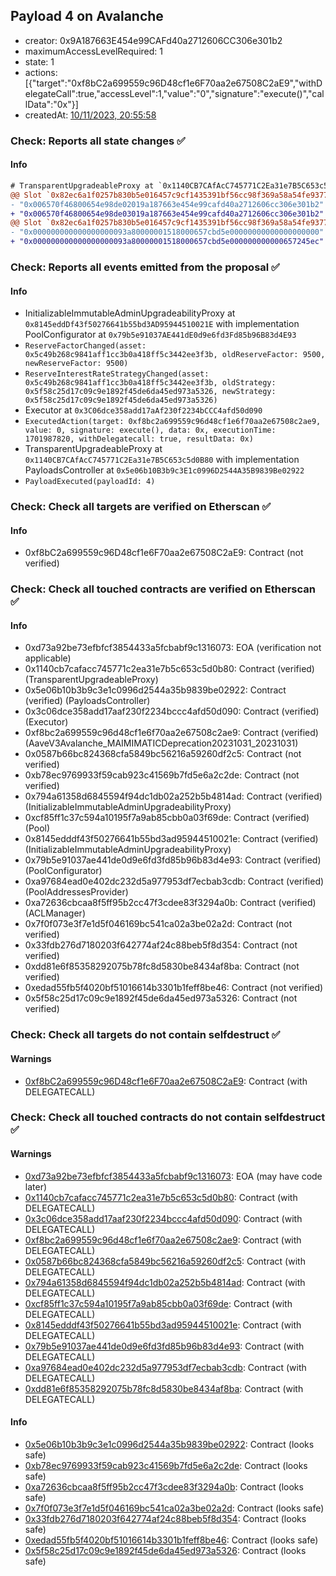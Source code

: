 ## Payload 4 on Avalanche

- creator: 0x9A187663E454e99CAFd40a2712606CC306e301b2
- maximumAccessLevelRequired: 1
- state: 1
- actions: [{"target":"0xf8bC2a699559c96D48cf1e6F70aa2e67508C2aE9","withDelegateCall":true,"accessLevel":1,"value":"0","signature":"execute()","callData":"0x"}]
- createdAt: [10/11/2023, 20:55:58](https://snowtrace.io/tx/0x58089e890c7431adfdce4c738583c3d8b70ae19cc45b89ef2be06f4c8382e12d)

### Check: Reports all state changes :white_check_mark:

#### Info


```diff
# TransparentUpgradeableProxy at `0x1140CB7CAfAcC745771C2Ea31e7B5C653c5d0B80` with implementation PayloadsController at `0x5e06b10B3b9c3E1c0996D2544A35B9839Be02922`
@@ Slot `0x82ec6a1f0257b830b5e016457c9cf1435391bf56cc98f369a58a54fe93772465` @@
- "0x006570f46800654e98de02019a187663e454e99cafd40a2712606cc306e301b2"
+ "0x006570f46800654e98de03019a187663e454e99cafd40a2712606cc306e301b2"
@@ Slot `0x82ec6a1f0257b830b5e016457c9cf1435391bf56cc98f369a58a54fe93772466` @@
- "0x000000000000000000093a80000001518000657cbd5e00000000000000000000"
+ "0x000000000000000000093a80000001518000657cbd5e000000000000657245ec"
```


### Check: Reports all events emitted from the proposal :white_check_mark:

#### Info

- InitializableImmutableAdminUpgradeabilityProxy at `0x8145eddDf43f50276641b55bd3AD95944510021E` with implementation PoolConfigurator at `0x79b5e91037AE441dE0d9e6fd3Fd85b96B83d4E93`
- `ReserveFactorChanged(asset: 0x5c49b268c9841aff1cc3b0a418ff5c3442ee3f3b, oldReserveFactor: 9500, newReserveFactor: 9500)`
- `ReserveInterestRateStrategyChanged(asset: 0x5c49b268c9841aff1cc3b0a418ff5c3442ee3f3b, oldStrategy: 0x5f58c25d17c09c9e1892f45de6da45ed973a5326, newStrategy: 0x5f58c25d17c09c9e1892f45de6da45ed973a5326)`
- Executor at `0x3C06dce358add17aAf230f2234bCCC4afd50d090`
- `ExecutedAction(target: 0xf8bc2a699559c96d48cf1e6f70aa2e67508c2ae9, value: 0, signature: execute(), data: 0x, executionTime: 1701987820, withDelegatecall: true, resultData: 0x)`
- TransparentUpgradeableProxy at `0x1140CB7CAfAcC745771C2Ea31e7B5C653c5d0B80` with implementation PayloadsController at `0x5e06b10B3b9c3E1c0996D2544A35B9839Be02922`
- `PayloadExecuted(payloadId: 4)`

### Check: Check all targets are verified on Etherscan :white_check_mark:

#### Info

- 0xf8bC2a699559c96D48cf1e6F70aa2e67508C2aE9: Contract (not verified)

### Check: Check all touched contracts are verified on Etherscan :white_check_mark:

#### Info

- 0xd73a92be73efbfcf3854433a5fcbabf9c1316073: EOA (verification not applicable)
- 0x1140cb7cafacc745771c2ea31e7b5c653c5d0b80: Contract (verified) (TransparentUpgradeableProxy)
- 0x5e06b10b3b9c3e1c0996d2544a35b9839be02922: Contract (verified) (PayloadsController)
- 0x3c06dce358add17aaf230f2234bccc4afd50d090: Contract (verified) (Executor)
- 0xf8bc2a699559c96d48cf1e6f70aa2e67508c2ae9: Contract (verified) (AaveV3Avalanche_MAIMIMATICDeprecation20231031_20231031)
- 0x0587b66bc824368cfa5849bc56216a59260df2c5: Contract (not verified)
- 0xb78ec9769933f59cab923c41569b7fd5e6a2c2de: Contract (not verified)
- 0x794a61358d6845594f94dc1db02a252b5b4814ad: Contract (verified) (InitializableImmutableAdminUpgradeabilityProxy)
- 0xcf85ff1c37c594a10195f7a9ab85cbb0a03f69de: Contract (verified) (Pool)
- 0x8145edddf43f50276641b55bd3ad95944510021e: Contract (verified) (InitializableImmutableAdminUpgradeabilityProxy)
- 0x79b5e91037ae441de0d9e6fd3fd85b96b83d4e93: Contract (verified) (PoolConfigurator)
- 0xa97684ead0e402dc232d5a977953df7ecbab3cdb: Contract (verified) (PoolAddressesProvider)
- 0xa72636cbcaa8f5ff95b2cc47f3cdee83f3294a0b: Contract (verified) (ACLManager)
- 0x7f0f073e3f7e1d5f046169bc541ca02a3be02a2d: Contract (not verified)
- 0x33fdb276d7180203f642774af24c88beb5f8d354: Contract (not verified)
- 0xdd81e6f85358292075b78fc8d5830be8434af8ba: Contract (not verified)
- 0xedad55fb5f4020bf51016614b3301b1feff8be46: Contract (not verified)
- 0x5f58c25d17c09c9e1892f45de6da45ed973a5326: Contract (not verified)

### Check: Check all targets do not contain selfdestruct :white_check_mark:

#### Warnings

- [0xf8bC2a699559c96D48cf1e6F70aa2e67508C2aE9](https://snowtrace.io/address/0xf8bC2a699559c96D48cf1e6F70aa2e67508C2aE9): Contract (with DELEGATECALL)

### Check: Check all touched contracts do not contain selfdestruct :white_check_mark:

#### Warnings

- [0xd73a92be73efbfcf3854433a5fcbabf9c1316073](https://snowtrace.io/address/0xd73a92be73efbfcf3854433a5fcbabf9c1316073): EOA (may have code later)
- [0x1140cb7cafacc745771c2ea31e7b5c653c5d0b80](https://snowtrace.io/address/0x1140cb7cafacc745771c2ea31e7b5c653c5d0b80): Contract (with DELEGATECALL)
- [0x3c06dce358add17aaf230f2234bccc4afd50d090](https://snowtrace.io/address/0x3c06dce358add17aaf230f2234bccc4afd50d090): Contract (with DELEGATECALL)
- [0xf8bc2a699559c96d48cf1e6f70aa2e67508c2ae9](https://snowtrace.io/address/0xf8bc2a699559c96d48cf1e6f70aa2e67508c2ae9): Contract (with DELEGATECALL)
- [0x0587b66bc824368cfa5849bc56216a59260df2c5](https://snowtrace.io/address/0x0587b66bc824368cfa5849bc56216a59260df2c5): Contract (with DELEGATECALL)
- [0x794a61358d6845594f94dc1db02a252b5b4814ad](https://snowtrace.io/address/0x794a61358d6845594f94dc1db02a252b5b4814ad): Contract (with DELEGATECALL)
- [0xcf85ff1c37c594a10195f7a9ab85cbb0a03f69de](https://snowtrace.io/address/0xcf85ff1c37c594a10195f7a9ab85cbb0a03f69de): Contract (with DELEGATECALL)
- [0x8145edddf43f50276641b55bd3ad95944510021e](https://snowtrace.io/address/0x8145edddf43f50276641b55bd3ad95944510021e): Contract (with DELEGATECALL)
- [0x79b5e91037ae441de0d9e6fd3fd85b96b83d4e93](https://snowtrace.io/address/0x79b5e91037ae441de0d9e6fd3fd85b96b83d4e93): Contract (with DELEGATECALL)
- [0xa97684ead0e402dc232d5a977953df7ecbab3cdb](https://snowtrace.io/address/0xa97684ead0e402dc232d5a977953df7ecbab3cdb): Contract (with DELEGATECALL)
- [0xdd81e6f85358292075b78fc8d5830be8434af8ba](https://snowtrace.io/address/0xdd81e6f85358292075b78fc8d5830be8434af8ba): Contract (with DELEGATECALL)

#### Info

- [0x5e06b10b3b9c3e1c0996d2544a35b9839be02922](https://snowtrace.io/address/0x5e06b10b3b9c3e1c0996d2544a35b9839be02922): Contract (looks safe)
- [0xb78ec9769933f59cab923c41569b7fd5e6a2c2de](https://snowtrace.io/address/0xb78ec9769933f59cab923c41569b7fd5e6a2c2de): Contract (looks safe)
- [0xa72636cbcaa8f5ff95b2cc47f3cdee83f3294a0b](https://snowtrace.io/address/0xa72636cbcaa8f5ff95b2cc47f3cdee83f3294a0b): Contract (looks safe)
- [0x7f0f073e3f7e1d5f046169bc541ca02a3be02a2d](https://snowtrace.io/address/0x7f0f073e3f7e1d5f046169bc541ca02a3be02a2d): Contract (looks safe)
- [0x33fdb276d7180203f642774af24c88beb5f8d354](https://snowtrace.io/address/0x33fdb276d7180203f642774af24c88beb5f8d354): Contract (looks safe)
- [0xedad55fb5f4020bf51016614b3301b1feff8be46](https://snowtrace.io/address/0xedad55fb5f4020bf51016614b3301b1feff8be46): Contract (looks safe)
- [0x5f58c25d17c09c9e1892f45de6da45ed973a5326](https://snowtrace.io/address/0x5f58c25d17c09c9e1892f45de6da45ed973a5326): Contract (looks safe)

